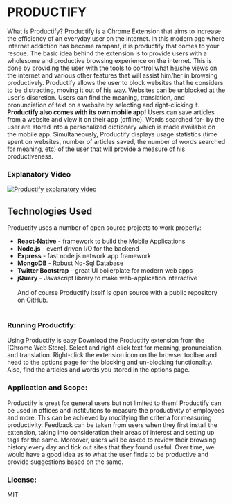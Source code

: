 # PRODUCTIFY
What is Productify?
Productify is a Chrome Extension that aims to increase the efficiency of an everyday user on the internet.
In this modern age where internet addiction has become rampant, it is productify that comes to your rescue. 
The basic idea behind the extension is to provide users with a wholesome and productive browsing experience on the internet.
This is done by providing the user with the tools to control what he/she views on the internet and various other features that will assist him/her in browsing productively.
Productify allows the user to block websites that he considers to be distracting, moving it out of his way. Websites can be unblocked at the user's discretion. 
Users can find the meaning, translation, and pronunciation of text on a website by selecting and right-clicking it.
<b>Productify also comes with its own mobile app!</b>
Users can save articles from a website and view it on their app (offline). 
Words searched for- by the user are stored into a personalized dictionary which is made available on the mobile app. 
Simultaneously, Productify displays usage statistics (time spent on websites, number of articles saved,
the number of words searched for meaning, etc) of the user that will provide a measure of his productiveness.

### Explanatory Video
[![Productify explanatory video](https://files.gitter.im/muskankhedia/Dy3J/Screenshot-from-2019-12-01-14-03-35.png)](https://youtu.be/FDNbGub3Rac)

## Technologies Used
Productify uses a number of open source projects to work properly:
<ul>
 <li><b>React-Native</b> - framework to build the Mobile Applications</li>
 <li><b>Node.js</b> - event driven I/O for the backend</li>
 <li><b>Express</b> - fast node.js network app framework</li>
 <li><b>MongoDB</b> - Robust No-Sql Database</li>
 <li><b>Twitter Bootstrap</b> - great UI boilerplate for modern web apps</li>
 <li><b>jQuery</b> - Javascript library to make web-application interactive </li><br>
And of course Productify itself is open source with a public repository on GitHub.<br><br>
</ul>

### Running Productify:
Using Productify is easy
Download the Productify extension from the [Chrome Web Store].
Select and right-click text for meaning, pronunciation, and translation.
Right-click the extension icon on the browser toolbar and head to the options page for the blocking and un-blocking functionality.
Also, find the articles and words you stored in the options page.<br>

### Application and Scope:
Productify is great for general users but not limited to them! Productify can be used in offices and institutions to measure the productivity of employees and more. This can be achieved by modifying the criteria for measuring productivity. Feedback can be taken from users when they first install the extension, taking into consideration their areas of interest and setting up tags for the same. Moreover, users will be asked to review their browsing history every day and tick out sites that they found useful. Over time, we would have a good idea as to what the user finds to be productive and provide suggestions based on the same.

### License:
MIT

